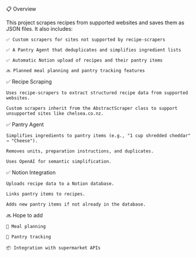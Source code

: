 📋 Overview

This project scrapes recipes from supported websites and saves them as JSON files. It also includes:

    ✅ Custom scrapers for sites not supported by recipe-scrapers

    ✅ A Pantry Agent that deduplicates and simplifies ingredient lists

    ✅ Automatic Notion upload of recipes and their pantry items

    🔜 Planned meal planning and pantry tracking features

✅ Recipe Scraping

    Uses recipe-scrapers to extract structured recipe data from supported websites.

    Custom scrapers inherit from the AbstractScraper class to support unsupported sites like chelsea.co.nz.

✅ Pantry Agent

    Simplifies ingredients to pantry items (e.g., "1 cup shredded cheddar" → "Cheese").

    Removes units, preparation instructions, and duplicates.

    Uses OpenAI for semantic simplification.

✅ Notion Integration

    Uploads recipe data to a Notion database.

    Links pantry items to recipes.

    Adds new pantry items if not already in the database.

🔜 Hope to add

    🥗 Meal planning 

    🧂 Pantry tracking

    📦 Integration with supermarket APIs